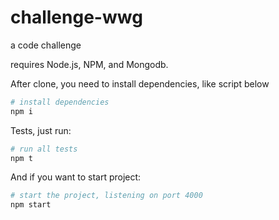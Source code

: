 # challenge-wwg

a code challenge


requires Node.js, NPM, and Mongodb.

After clone, you need to install dependencies, like script below

```sh
# install dependencies
npm i
```

Tests, just run:

```sh
# run all tests
npm t
```

And if you want to start project:

```sh
# start the project, listening on port 4000
npm start
```
